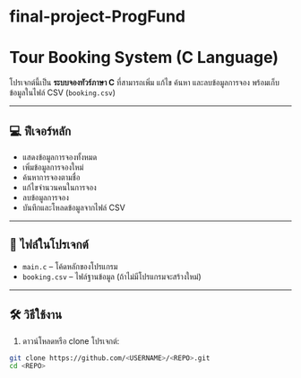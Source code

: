 # final-project-ProgFund
# Tour Booking System (C Language)

โปรเจกต์นี้เป็น **ระบบจองทัวร์ภาษา C** ที่สามารถเพิ่ม แก้ไข ค้นหา และลบข้อมูลการจอง พร้อมเก็บข้อมูลในไฟล์ CSV (`booking.csv`)  

---

## 💻 ฟีเจอร์หลัก
- แสดงข้อมูลการจองทั้งหมด
- เพิ่มข้อมูลการจองใหม่
- ค้นหาการจองตามชื่อ
- แก้ไขจำนวนคนในการจอง
- ลบข้อมูลการจอง
- บันทึกและโหลดข้อมูลจากไฟล์ CSV

---

## 📂 ไฟล์ในโปรเจกต์
- `main.c` – โค้ดหลักของโปรแกรม
- `booking.csv` – ไฟล์ฐานข้อมูล (ถ้าไม่มีโปรแกรมจะสร้างใหม่)

---

## 🛠 วิธีใช้งาน
1. ดาวน์โหลดหรือ clone โปรเจกต์:
```bash
git clone https://github.com/<USERNAME>/<REPO>.git
cd <REPO>
